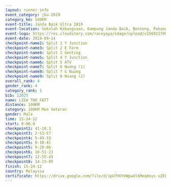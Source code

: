 ```yaml
---
layout: runner-info 
event_category: jbu-2019 
category_km: 100KM 
event-title: Janda Baik Ultra 2019
event-location: Sekolah Kebangsaan, Kampung Janda Baik, Bentong, Pahang, Malaysia 
event-logo: https://res.cloudinary.com/raceyaya/image/upload/v1569217009/logo/janda-baik_vch1pc.jpg 
event-date: 2019-09-14 
checkpoint-name2: Split 1 Y Junction 
checkpoint-name3: Split 2 E Farm 
checkpoint-name4: Split 3 Genting 
checkpoint-name5: Split 4 Y Junction 
checkpoint-name6: Split 5 ATV 
checkpoint-name7: Split 6 Nuang (1) 
checkpoint-name8: Split 7 G Nuang 
checkpoint-name9: Split 8 Nuang (2) 
overall_rank: 4
gender_rank: 4
category_rank: 1
bib: 12025
name: LIEW THO FATT
distance: 100KM
category: 100KM Men Veteran
gender: Male
time: 15-24-12
start: 0-00.0
checkpoint2: 41-10.3
checkpoint3: 2-53-57
checkpoint4: 5-49-33
checkpoint5: 8-10-41
checkpoint5: 9-28-06
checkpoint6: 10-51-23
checkpoint7: 12-55-49
checkpoint8: 14-23-05
finish: 15-24-12
country: Malaysia
certificate: https://drive.google.com/file/d/1pU7HUYUWpwUl6Meq4nvs-vZEkrkIp-Qi/view?usp=sharing
---
```

